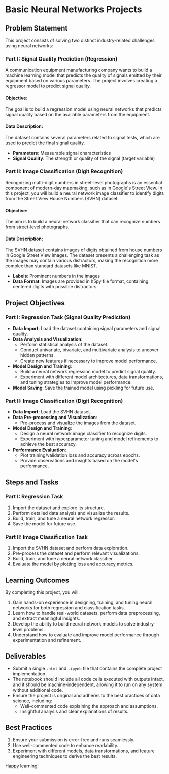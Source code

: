 # Basic Neural Networks Projects

## Problem Statement

This project consists of solving two distinct industry-related challenges using neural networks:

### Part I: Signal Quality Prediction (Regression)
A communication equipment manufacturing company wants to build a machine learning model that predicts the quality of signals emitted by their equipment based on various parameters. The project involves creating a regressor model to predict signal quality.

#### **Objective**:
The goal is to build a regression model using neural networks that predicts signal quality based on the available parameters from the equipment.

#### **Data Description**:
The dataset contains several parameters related to signal tests, which are used to predict the final signal quality.

- **Parameters**: Measurable signal characteristics
- **Signal Quality**: The strength or quality of the signal (target variable)

### Part II: Image Classification (Digit Recognition)
Recognizing multi-digit numbers in street-level photographs is an essential component of modern-day mapmaking, such as in Google's Street View. In this project, you will build a neural network image classifier to identify digits from the Street View House Numbers (SVHN) dataset.

#### **Objective**:
The aim is to build a neural network classifier that can recognize numbers from street-level photographs.

#### **Data Description**:
The SVHN dataset contains images of digits obtained from house numbers in Google Street View images. The dataset presents a challenging task as the images may contain various distractors, making the recognition more complex than standard datasets like MNIST.

- **Labels**: Prominent numbers in the images
- **Data Format**: Images are provided in h5py file format, containing centered digits with possible distractors.

## Project Objectives

### Part I: Regression Task (Signal Quality Prediction)
- **Data Import**: Load the dataset containing signal parameters and signal quality.
- **Data Analysis and Visualization**:
  - Perform statistical analysis of the dataset.
  - Conduct univariate, bivariate, and multivariate analysis to uncover hidden patterns.
  - Create new features if necessary to improve model performance.
- **Model Design and Training**:
  - Build a neural network regression model to predict signal quality.
  - Experiment with different model architectures, data transformations, and tuning strategies to improve model performance.
- **Model Saving**: Save the trained model using pickling for future use.

### Part II: Image Classification (Digit Recognition)
- **Data Import**: Load the SVHN dataset.
- **Data Pre-processing and Visualization**:
  - Pre-process and visualize the images from the dataset.
- **Model Design and Training**:
  - Design a neural network image classifier to recognize digits.
  - Experiment with hyperparameter tuning and model refinements to achieve the best accuracy.
- **Performance Evaluation**:
  - Plot training/validation loss and accuracy across epochs.
  - Provide observations and insights based on the model's performance.

## Steps and Tasks

### Part I: Regression Task
1. Import the dataset and explore its structure.
2. Perform detailed data analysis and visualize the results.
3. Build, train, and tune a neural network regressor.
4. Save the model for future use.

### Part II: Image Classification Task
1. Import the SVHN dataset and perform data exploration.
2. Pre-process the dataset and perform relevant visualizations.
3. Build, train, and tune a neural network classifier.
4. Evaluate the model by plotting loss and accuracy metrics.

## Learning Outcomes

By completing this project, you will:
1. Gain hands-on experience in designing, training, and tuning neural networks for both regression and classification tasks.
2. Learn how to handle real-world datasets, perform data preprocessing, and extract meaningful insights.
3. Develop the ability to build neural network models to solve industry-level problems.
4. Understand how to evaluate and improve model performance through experimentation and refinement.

## Deliverables
- Submit a single `.html` and `.ipynb` file that contains the complete project implementation.
- The notebook should include all code cells executed with outputs intact, and it should be machine-independent, allowing it to run on any system without additional code.
- Ensure the project is original and adheres to the best practices of data science, including:
  - Well-commented code explaining the approach and assumptions.
  - Insightful analysis and clear explanations of results.

## Best Practices
1. Ensure your submission is error-free and runs seamlessly.
2. Use well-commented code to enhance readability.
3. Experiment with different models, data transformations, and feature engineering techniques to derive the best results.

Happy learning!
